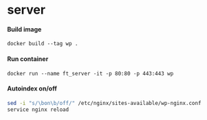 # server

#### Build image
```docker
docker build --tag wp .
```

#### Run container
```docker
docker run --name ft_server -it -p 80:80 -p 443:443 wp
```

#### Autoindex on/off
```bash
sed -i "s/\bon\b/off/" /etc/nginx/sites-available/wp-nginx.conf
service nginx reload
```
<!-- #### # Clear
```docker
docker rm -vf $(docker ps -aq)
docker rmi -f $(docker images -aq)
``` -->
